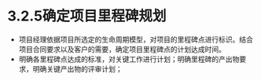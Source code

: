 # 3.2.5确定项目里程碑规划

- 项目经理依据项目所选定的生命周期模型，对项目的里程碑点进行标识。结合项目合同要求以及客户的需要，确定项目里程碑点的计划达成时间。
 
- 明确各里程碑点达成的标准，对关键工作进行计划；明确里程碑的产出物要求，明确关键产出物的评审计划；
